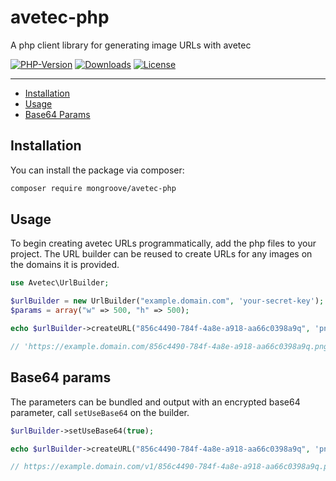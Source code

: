 <!-- ix-docs-ignore -->
# avetec-php
A php client library for generating image URLs with avetec

[![PHP-Version](https://img.shields.io/badge/php%20version-8.2-blue)](#)
[![Downloads](https://img.shields.io/packagist/dt/mongroove/avetec-php)](https://packagist.org/packages/mongroove/avetec-php)
[![License](https://img.shields.io/github/license/mongroove/avetec-php)](https://github.com/mongroove/avetec-php/blob/main/LICENSE)

---
<!-- /ix-docs-ignore -->

- [Installation](#installation)
- [Usage](#usage)
- [Base64 Params](#base64-params)

## Installation

You can install the package via composer:

```bash
composer require mongroove/avetec-php
```

## Usage

To begin creating avetec URLs programmatically, add the php files to your project. The URL builder can be reused to create URLs for any
images on the domains it is provided.

```php
use Avetec\UrlBuilder;

$urlBuilder = new UrlBuilder("example.domain.com", 'your-secret-key');
$params = array("w" => 500, "h" => 500);

echo $urlBuilder->createURL("856c4490-784f-4a8e-a918-aa66c0398a9q", 'png', $params);

// 'https://example.domain.com/856c4490-784f-4a8e-a918-aa66c0398a9q.png?h=500&w=500'
```

## Base64 params

The parameters can be bundled and output with an encrypted base64 parameter, call `setUseBase64` on the builder.

```php
$urlBuilder->setUseBase64(true);

echo $urlBuilder->createURL("856c4490-784f-4a8e-a918-aa66c0398a9q", 'png', $params):

// https://example.domain.com/v1/856c4490-784f-4a8e-a918-aa66c0398a9q.png?bc=eyJ3Ijo1MDAsImgiOjUwMCwi...
```